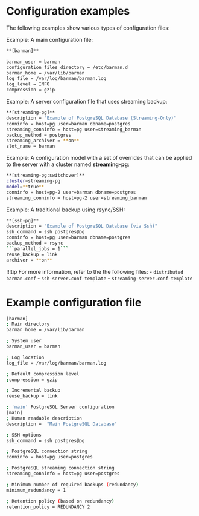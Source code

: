 # Configuration examples

The following examples show various types of configuration files:

Example: A main configuration file:
```bash
**[barman]**

barman_user = barman
configuration_files_directory = /etc/barman.d
barman_home = /var/lib/barman
log_file = /var/log/barman/barman.log
log_level = INFO
compression = gzip
```

Example: A server configuration file that uses streaming backup:
```bash
**[streaming-pg]**
description = "Example of PostgreSQL Database (Streaming-Only)"
conninfo = host=pg user=barman dbname=postgres
streaming_conninfo = host=pg user=streaming_barman
backup_method = postgres
streaming_archiver = **on**
slot_name = barman
```

Example: A configuration model with a set of overrides that can be applied to the server with a cluster named **streaming-pg**:
```bash
**[streaming-pg:switchover]**
cluster=streaming-pg
model=**true**
conninfo = host=pg-2 user=barman dbname=postgres
streaming_conninfo = host=pg-2 user=streaming_barman
```

Example: A traditional backup using rsync/SSH:
```bash
**[ssh-pg]**
description = "Example of PostgreSQL Database (via Ssh)"
ssh_command = ssh postgres@pg
conninfo = host=pg user=barman dbname=postgres
backup_method = rsync
```parallel_jobs = 1``` 
reuse_backup = link
archiver = **on**
```
!!!tip
    For more information, refer to the the following files:
    - `distributed barman.conf`
    - `ssh-server.conf-template`
    - `streaming-server.conf-template`

# Example configuration file

```bash
[barman]
; Main directory
barman_home = /var/lib/barman

; System user
barman_user = barman

; Log location
log_file = /var/log/barman/barman.log

; Default compression level
;compression = gzip

; Incremental backup
reuse_backup = link

; 'main' PostgreSQL Server configuration
[main]
; Human readable description
description =  "Main PostgreSQL Database"

; SSH options
ssh_command = ssh postgres@pg

; PostgreSQL connection string
conninfo = host=pg user=postgres

; PostgreSQL streaming connection string
streaming_conninfo = host=pg user=postgres

; Minimum number of required backups (redundancy)
minimum_redundancy = 1

; Retention policy (based on redundancy)
retention_policy = REDUNDANCY 2
```